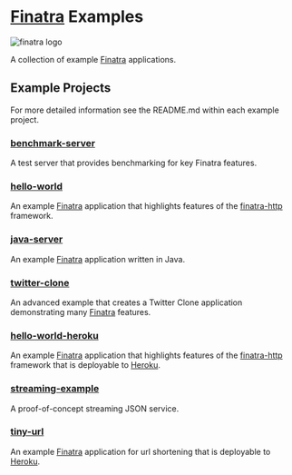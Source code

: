 # [Finatra][finatra] Examples

![finatra logo](../finatra_logo.png)

A collection of example [Finatra][finatra] applications.

## Example Projects
For more detailed information see the README.md within each example project.

### [benchmark-server](benchmark-server/README.md)
A test server that provides benchmarking for key Finatra features.

### [hello-world](hello-world/README.md)
An example [Finatra][finatra] application that highlights features of the [finatra-http](https://github.com/twitter/finatra/tree/develop/http) framework.

### [java-server](java-server/README.md)
An example [Finatra][finatra] application written in Java.

### [twitter-clone](twitter-clone/README.md)
An advanced example that creates a Twitter Clone application demonstrating many [Finatra][finatra] features.

### [hello-world-heroku](hello-world-heroku/README.md)
An example [Finatra][finatra] application that highlights features of the [finatra-http](https://github.com/twitter/finatra/tree/develop/http) framework that is deployable to [Heroku](https://heroku.com).

### [streaming-example](streaming-example/README.md)
A proof-of-concept streaming JSON service.

### [tiny-url](tiny-url/README.md)
An example [Finatra][finatra] application for url shortening that is deployable to [Heroku](https://heroku.com).

[finatra]: https://github.com/twitter/finatra
